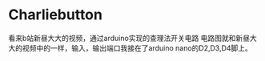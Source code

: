 # Charliebutton
看来b站新昼大大的视频，通过arduino实现的查理法开关电路
电路图就和新昼大大的视频中的一样，输入，输出端口我接在了arduino nano的D2,D3,D4脚上。
